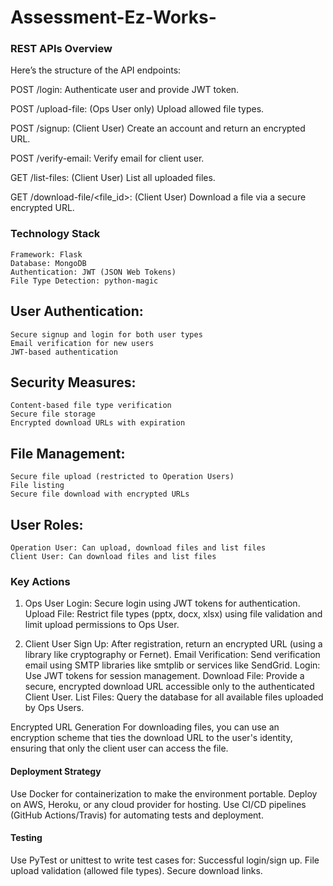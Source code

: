 # Assessment-Ez-Works-

### REST APIs Overview
Here’s the structure of the API endpoints:

POST /login: Authenticate user and provide JWT token.

POST /upload-file: (Ops User only) Upload allowed file types.

POST /signup: (Client User) Create an account and return an encrypted URL.

POST /verify-email: Verify email for client user.

GET /list-files: (Client User) List all uploaded files.

GET /download-file/<file_id>: (Client User) Download a file via a secure encrypted URL.

### Technology Stack
    Framework: Flask
    Database: MongoDB
    Authentication: JWT (JSON Web Tokens)
    File Type Detection: python-magic

## User Authentication:
    Secure signup and login for both user types
    Email verification for new users
    JWT-based authentication

## Security Measures:
    Content-based file type verification
    Secure file storage
    Encrypted download URLs with expiration

## File Management:
    Secure file upload (restricted to Operation Users)
    File listing
    Secure file download with encrypted URLs

## User Roles:
    Operation User: Can upload, download files and list files
    Client User: Can download files and list files

    
### Key Actions

1. Ops User
Login: Secure login using JWT tokens for authentication.
Upload File: Restrict file types (pptx, docx, xlsx) using file validation and limit upload permissions to Ops User.

3. Client User
Sign Up: After registration, return an encrypted URL (using a library like cryptography or Fernet).
Email Verification: Send verification email using SMTP libraries like smtplib or services like SendGrid.
Login: Use JWT tokens for session management.
Download File: Provide a secure, encrypted download URL accessible only to the authenticated Client User.
List Files: Query the database for all available files uploaded by Ops Users.

Encrypted URL Generation
For downloading files, you can use an encryption scheme that ties the download URL to the user's identity, ensuring that only the client user can access the file.

#### Deployment Strategy

Use Docker for containerization to make the environment portable.
Deploy on AWS, Heroku, or any cloud provider for hosting.
Use CI/CD pipelines (GitHub Actions/Travis) for automating tests and deployment.

#### Testing

Use PyTest or unittest to write test cases for:
Successful login/sign up.
File upload validation (allowed file types).
Secure download links.

